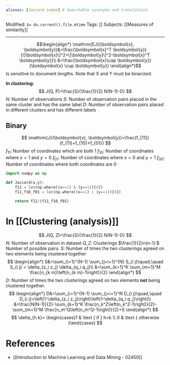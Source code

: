 ```yaml
---
aliases: [Jaccard index] # Searchable synonyms and translations
---
```

Modified: `$= dv.current().file.mtime`
Tags: []
Subjects: [[Measures of similarity]]
****

$$\begin{align*}
\mathrm{EJ}(\boldsymbol{x}, \boldsymbol{y})&=\frac{\boldsymbol{x}^T \boldsymbol{y}}{\|\boldsymbol{x}\|^2+\|\boldsymbol{y}\|^2-\boldsymbol{x}^T \boldsymbol{y}}\\
&=\frac{\boldsymbol{x}\cap \boldsymbol{y}}{\boldsymbol{x} \cup \boldsymbol{y}}
\end{align*}$$
Is sensitive to document lengths.
Note that X and Y must be binarized.

**In clustering:**
$$
J(Q, P)=\frac{S}{\frac{1}{2} N(N-1)-D}
$$
$N:$ Number of observations
$S:$ Number of observation pairs placed in the same cluster and has the same label
$D:$ Number of observation pairs placed in different clusters and has different labels
## Binary
$$
\mathrm{J}(\boldsymbol{x}, \boldsymbol{y})=\frac{f_{11}}{f_{11}+f_{10}+f_{01}}
$$
$f_{11}:$ Number of coordinates which are both 1
$f_{10}:$ Number of coordinates where $x=1$ and $y=0$
$f_{01}:$ Number of coordinates where $x=0$ and $y=1$
$f_{00}:$ Number of coordinates where both coordinates are 0

```Python
import numpy as np

def Jaccard(x,y):
    f11 = len(np.where((x==1) & (y==1))[0])
    f11_f10_f01 = len(np.where((x==1) | (y==1))[0])

    return f11/(f11_f10_f01)
```

# In [[Clustering (analysis)]]
$$
J(Q, Z)=\frac{S}{\frac{1}{2} N(N-1)-D}
$$
$N:$ Number of observation in dataset
$Q,Z:$ Clusterings
$\frac{1}{2}n(n-1):$ Number of possible pairs.
$S:$ Number of times the two clusterings agreed on two elements being clustered together
$$
\begin{align*}
S&=\sum_{i=1}^{N-1} \sum_{j=i+1}^{N} S_{i j}\quad,\quad S_{i j} = \delta_{z_i z_j} \delta_{q_i q_j}\\
&=\sum_{k=1}^K \sum_{m=1}^M \frac{n_{k m}\left(n_{k m}-1\right)}{2}
\end{align*}
$$
$D:$ Number of times the two clusterings agreed on two elements **not** being clustered together.
$$
\begin{align*}
D&=\sum_{i=1}^{N-1} \sum_{j=i+1}^N D_{i j}\quad,\quad D_{i j}=\left(1-\delta_{z_i z_j}\right)\left(1-\delta_{q_i q_j}\right)\\
&=\frac{N(N-1)}{2}-\sum_{k=1}^K \frac{n_k^Z\left(n_k^Z-1\right)}{2}-\sum_{m=1}^M \frac{n_m^Q\left(n_m^Q-1\right)}{2}+S
\end{align*}
$$
$$
\delta_{h k}= \begin{cases}1 & \text { if } h=k \\ 0 & \text { otherwise }\end{cases}
$$
# References
- [[Introduction to Machine Learning and Data Mining - 02450]]